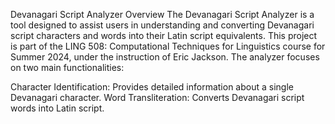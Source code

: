 Devanagari Script Analyzer
Overview
The Devanagari Script Analyzer is a tool designed to assist users in understanding and converting Devanagari script characters and words into their Latin script equivalents. This project is part of the LING 508: Computational Techniques for Linguistics course for Summer 2024, under the instruction of Eric Jackson. The analyzer focuses on two main functionalities:

Character Identification: Provides detailed information about a single Devanagari character.
Word Transliteration: Converts Devanagari script words into Latin script.
